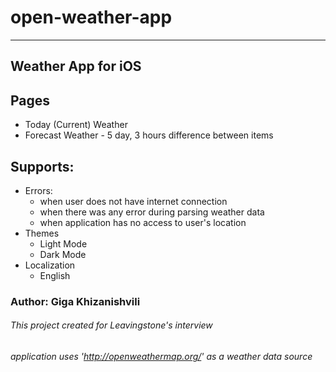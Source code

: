 # open-weather-app
___

## Weather App for iOS

## Pages
* Today (Current) Weather
* Forecast Weather - 5 day, 3 hours difference between items

## Supports:
- Errors:
    - when user does not have internet connection
    - when there was any error during parsing weather data 
    - when application has no access to user's location
- Themes
    - Light Mode
    - Dark Mode
- Localization
    - English
    
### Author: Giga Khizanishvili
###### This project created for Leavingstone's interview

###### application uses 'http://openweathermap.org/' as a weather data source
